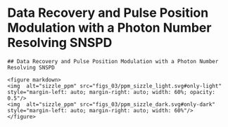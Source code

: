 # Data Recovery and Pulse Position Modulation with a Photon Number Resolving SNSPD
```{=html}
## Data Recovery and Pulse Position Modulation with a Photon Number Resolving SNSPD

<figure markdown>
<img  alt="sizzle_ppm" src="figs_03/ppm_sizzle_light.svg#only-light" style="margin-left: auto; margin-right: auto; width: 60%; opacity: 0.5"/>
<img  alt="sizzle_ppm" src="figs_03/ppm_sizzle_dark.svg#only-dark" style="margin-left: auto; margin-right: auto; width: 60%"/>
</figure>
```

